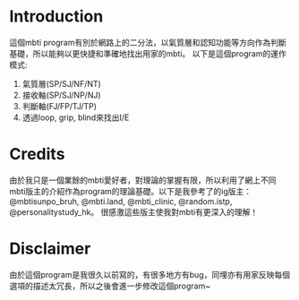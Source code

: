 # Introduction
這個mbti program有別於網路上的二分法，以氣質層和認知功能等方向作為判斷基礎，所以能夠以更快捷和準確地找出用家的mbti。
以下是這個program的運作模式:
1. 氣質層(SP/SJ/NF/NT)
2. 接收軸(SP/SJ/NP/NJ)
3. 判斷軸(FJ/FP/TJ/TP)
4. 透過loop, grip, blind來找出I/E

# Credits
由於我只是一個業餘的mbti愛好者，對理論的掌握有限，所以利用了網上不同mbti版主的介紹作為program的理論基礎。以下是我參考了的ig版主：@mbtisunpo_bruh, @mbti.land, @mbti_clinic, @random.istp, @personalitystudy_hk。
很感激這些版主使我對mbti有更深入的理解！

# Disclaimer
由於這個program是我很久以前寫的，有很多地方有bug，同埋亦有用家反映每個選項的描述太冗長，所以之後會進一步修改這個program~
